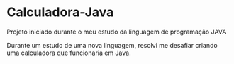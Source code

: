# Calculadora-Java
Projeto iniciado durante o meu estudo da linguagem de programação JAVA

Durante um estudo de uma nova linguagem, resolvi me desafiar criando uma calculadora que funcionaria em Java. 
